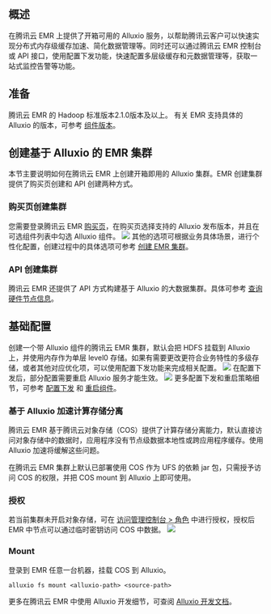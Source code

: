 ## 概述
在腾讯云 EMR 上提供了开箱可用的 Alluxio 服务，以帮助腾讯云客户可以快速实现分布式内存级缓存加速、简化数据管理等。同时还可以通过腾讯云 EMR 控制台或 API 接口，使用配置下发功能，快速配置多层级缓存和元数据管理等，获取一站式监控告警等功能。

## 准备
腾讯云 EMR 的 Hadoop 标准版本2.1.0版本及以上。
有关 EMR 支持具体的 Alluxio 的版本，可参考 [组件版本](https://cloud.tencent.com/document/product/589/20279)。

## 创建基于 Alluxio 的 EMR 集群
本节主要说明如何在腾讯云 EMR 上创建开箱即用的 Alluxio 集群。EMR 创建集群提供了购买页创建和 API 创建两种方式。

### 购买页创建集群
您需要登录腾讯云 EMR [购买页](https://buy.cloud.tencent.com/emr)，在购买页选择支持的 Alluxio 发布版本，并且在可选组件列表中勾选 Alluxio 组件。
![](https://qcloudimg.tencent-cloud.cn/raw/b8545a35187790e6b2073af73229338b.png)
其他的选项可根据业务具体场景，进行个性化配置，创建过程中的具体选项可参考 [创建 EMR 集群](https://cloud.tencent.com/document/product/589/10981)。

### API 创建集群
腾讯云 EMR 还提供了 API 方式构建基于 Alluxio 的大数据集群。具体可参考 [查询硬件节点信息](https://cloud.tencent.com/document/product/589/41707)。

## 基础配置
创建一个带 Alluxio 组件的腾讯云 EMR 集群，默认会把 HDFS 挂载到 Alluxio 上，并使用内存作为单层 level0 存储。如果有需要更改更符合业务特性的多级存储，或者其他对应优化项，可以使用配置下发功能来完成相关配置。
![](https://qcloudimg.tencent-cloud.cn/raw/2001e402e1b77a21707632b5f5daa618.png)
在配置下发后，部分配置需要重启 Alluxio 服务才能生效。
![](https://qcloudimg.tencent-cloud.cn/raw/d1a2e36e1f73c26b4766b64aa04b40bc.png)
更多配置下发和重启策略细节，可参考 [配置下发](https://cloud.tencent.com/document/product/589/14628) 和 [重启组件](https://cloud.tencent.com/document/product/589/32823)。

### 基于 Alluxio 加速计算存储分离
腾讯云 EMR 基于腾讯云对象存储（COS）提供了计算存储分离能力，默认直接访问对象存储中的数据时，应用程序没有节点级数据本地性或跨应用程序缓存。使用 Alluxio 加速将缓解这些问题。

在腾讯云 EMR 集群上默认已部署使用 COS 作为 UFS 的依赖 jar 包，只需授予访问 COS 的权限，并把 COS mount 到 Alluxio 上即可使用。

### 授权
若当前集群未开启对象存储，可在 [访问管理控制台 > 角色](https://console.cloud.tencent.com/cam/role) 中进行授权，授权后 EMR 中节点可以通过临时密钥访问 COS 中数据。
![](https://qcloudimg.tencent-cloud.cn/raw/bdb44760618f9de53328060abcd3fb98.png)

### Mount
登录到 EMR 任意一台机器，挂载 COS 到 Alluxio。
```
alluxio fs mount <alluxio-path> <source-path>
```
更多在腾讯云 EMR 中使用 Alluxio 开发细节，可查阅 [Alluxio 开发文档](https://cloud.tencent.com/document/product/589/35281)。
